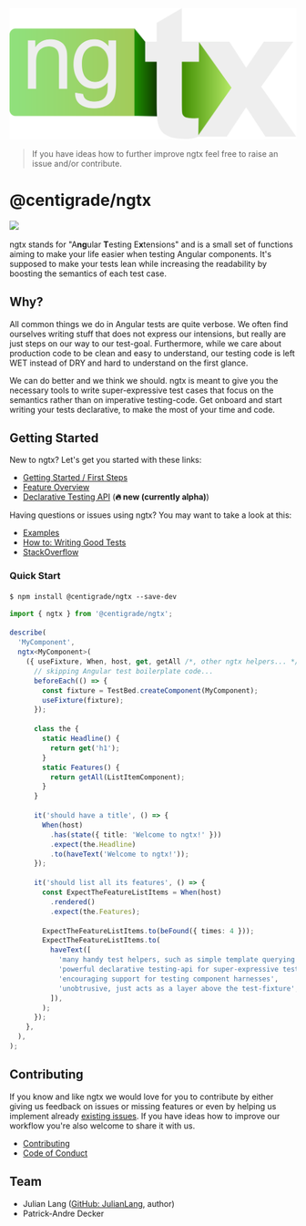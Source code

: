![ngtx logo](./docs/media/logo.svg)

> If you have ideas how to further improve ngtx feel free to raise an issue and/or contribute.

# @centigrade/ngtx

![](https://github.com/Centigrade/ngtx/workflows/CI/badge.svg)

ngtx stands for "A**ng**ular **T**esting E**x**tensions" and is a small set of functions aiming to make your life easier when testing Angular components. It's supposed to make your tests lean while increasing the readability by boosting the semantics of each test case.

## Why?

All common things we do in Angular tests are quite verbose. We often find ourselves writing stuff that does not express our intensions, but really are just steps on our way to our test-goal. Furthermore, while we care about production code to be clean and easy to understand, our testing code is left WET instead of DRY and hard to understand on the first glance.

We can do better and we think we should. ngtx is meant to give you the necessary tools to write super-expressive test cases that focus on the semantics rather than on imperative testing-code. Get onboard and start writing your tests declarative, to make the most of your time and code.

## Getting Started

New to ngtx? Let's get you started with these links:

- [Getting Started / First Steps][firststeps]
- [Feature Overview][features]
- [Declarative Testing API][declarativetesting] (**🔥 new (currently alpha)**)

Having questions or issues using ngtx? You may want to take a look at this:

- [Examples][examples]
- [How to: Writing Good Tests][goodtests]
- [StackOverflow][stackoverflow]

### Quick Start

`$ npm install @centigrade/ngtx --save-dev`

```ts
import { ngtx } from '@centigrade/ngtx';

describe(
  'MyComponent',
  ngtx<MyComponent>(
    ({ useFixture, When, host, get, getAll /*, other ngtx helpers... */ }) => {
      // skipping Angular test boilerplate code...
      beforeEach(() => {
        const fixture = TestBed.createComponent(MyComponent);
        useFixture(fixture);
      });

      class the {
        static Headline() {
          return get('h1');
        }
        static Features() {
          return getAll(ListItemComponent);
        }
      }

      it('should have a title', () => {
        When(host)
          .has(state({ title: 'Welcome to ngtx!' }))
          .expect(the.Headline)
          .to(haveText('Welcome to ngtx!'));
      });

      it('should list all its features', () => {
        const ExpectTheFeatureListItems = When(host)
          .rendered()
          .expect(the.Features);

        ExpectTheFeatureListItems.to(beFound({ times: 4 }));
        ExpectTheFeatureListItems.to(
          haveText([
            'many handy test helpers, such as simple template querying via get and getAll',
            'powerful declarative testing-api for super-expressive test cases',
            'encouraging support for testing component harnesses',
            'unobtrusive, just acts as a layer above the test-fixture',
          ]),
        );
      });
    },
  ),
);
```

## Contributing

If you know and like ngtx we would love for you to contribute by either giving us feedback on issues or missing features or even by helping us implement already [existing issues](https://github.com/Centigrade/ngtx/issues). If you have ideas how to improve our workflow you're also welcome to share it with us.

- [Contributing][contributing]
- [Code of Conduct][codeofconduct]

## Team

- Julian Lang ([GitHub: JulianLang](https://github.com/JulianLang), author)
- Patrick-Andre Decker

[api]: ./docs/API.md
[contributing]: ./CONTRIBUTING.md
[codeofconduct]: ./CODE_OF_CONDUCT.md
[declarativetesting]: ./docs/declarative-api/index.md
[documentation]: ./docs/DOCUMENTATION.md
[examples]: ./docs/EXAMPLES.md
[features]: ./docs/FEATURES.md
[goodtests]: ./docs/GOOD_TESTS.md
[firststeps]: ./docs/FIRST_STEPS.md
[stackoverflow]: https://stackoverflow.com/questions/tagged/ngtx
